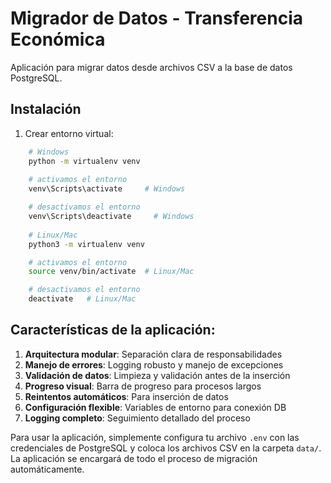 # Migrador de Datos - Transferencia Económica

Aplicación para migrar datos desde archivos CSV a la base de datos PostgreSQL.

## Instalación

1. Crear entorno virtual:
```bash
    # Windows
    python -m virtualenv venv
    
    # activamos el entorno
    venv\Scripts\activate     # Windows

    # desactivamos el entorno
    venv\Scripts\deactivate     # Windows
    
    # Linux/Mac
    python3 -m virtualenv venv

    # activamos el entorno
    source venv/bin/activate  # Linux/Mac

    # desactivamos el entorno
    deactivate   # Linux/Mac
```


## Características de la aplicación:

1. **Arquitectura modular**: Separación clara de responsabilidades
2. **Manejo de errores**: Logging robusto y manejo de excepciones
3. **Validación de datos**: Limpieza y validación antes de la inserción
4. **Progreso visual**: Barra de progreso para procesos largos
5. **Reintentos automáticos**: Para inserción de datos
6. **Configuración flexible**: Variables de entorno para conexión DB
7. **Logging completo**: Seguimiento detallado del proceso

Para usar la aplicación, simplemente configura tu archivo `.env` con las credenciales de PostgreSQL y coloca los archivos CSV en la carpeta `data/`. La aplicación se encargará de todo el proceso de migración automáticamente.